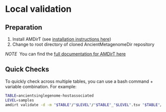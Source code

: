 # Local validation


## Preparation

1. Install AMDirT (see [installation instructions here](https://amdirt.readthedocs.io/en/master/README.html#install))
2. Change to root directory of cloned AncientMetagenomeDir repository

<p class="note">
<em>NOTE</em>&nbsp; You can find the <a href='https://amdirt.readthedocs.io/en/master/'>full documentation for AMDirT here
</a></p>

## Quick Checks

To quickly check across multiple tables, you can use a bash command + variable combination. For example:

```sh
TABLE=ancientsinglegenome-hostassociated
LEVEL=samples
amdirt validate -d -m "$TABLE"/"$LEVEL"/"$TABLE"_"$LEVEL".tsv "$TABLE"/"$LEVEL"/"$TABLE"_"$LEVEL"_schema.json
```